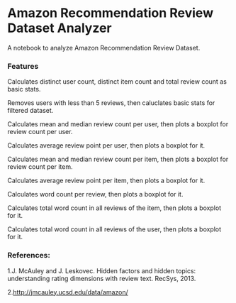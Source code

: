 # Amazon Recommendation Review Dataset Analyzer
A notebook to analyze Amazon Recommendation Review Dataset.


### Features 

Calculates distinct user count, distinct item count and total review count as basic stats.

Removes users with less than 5 reviews, then caluclates basic stats for filtered dataset.

Calculates mean and median review count per user, then plots a boxplot for review count per user.

Calculates average review point per user, then plots a boxplot for it.

Calculates mean and median review count per item, then plots a boxplot for review count per item.

Calculates average review point per item, then plots a boxplot for it.

Calculates word count per review, then plots a boxplot for it.

Calculates total word count in all reviews of the item, then plots a boxplot for it.

Calculates total word count in all reviews of the user, then plots a boxplot for it.


### References:

1.J. McAuley and J. Leskovec. Hidden factors and hidden topics: understanding rating dimensions with review text. RecSys, 2013. 

2.http://jmcauley.ucsd.edu/data/amazon/
